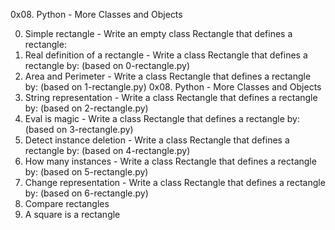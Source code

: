 0x08. Python - More Classes and Objects

0. Simple rectangle - Write an empty class Rectangle that defines a rectangle:
1. Real definition of a rectangle - Write a class Rectangle that defines a rectangle by: (based on 0-rectangle.py)
2. Area and Perimeter - Write a class Rectangle that defines a rectangle by: (based on 1-rectangle.py)
0x08. Python - More Classes and Objects
3. String representation - Write a class Rectangle that defines a rectangle by: (based on 2-rectangle.py)
4. Eval is magic - Write a class Rectangle that defines a rectangle by: (based on 3-rectangle.py)
5. Detect instance deletion - Write a class Rectangle that defines a rectangle by: (based on 4-rectangle.py)
6. How many instances - Write a class Rectangle that defines a rectangle by: (based on 5-rectangle.py)
7. Change representation - Write a class Rectangle that defines a rectangle by: (based on 6-rectangle.py)
8. Compare rectangles
9. A square is a rectangle

